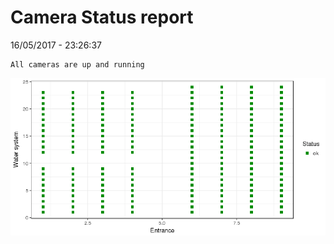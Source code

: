 Camera Status report
================
16/05/2017 - 23:26:37

    All cameras are up and running

![](camreport_files/figure-markdown_github/unnamed-chunk-2-1.png)
